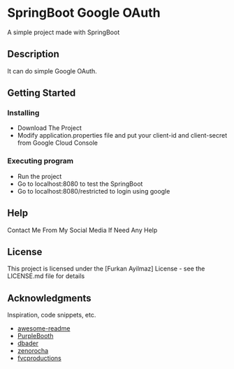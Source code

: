# SpringBoot Google OAuth

A simple project made with SpringBoot

## Description

It can do simple Google OAuth. 

## Getting Started

### Installing

* Download The Project
* Modify application.properties file and put your client-id and client-secret from Google Cloud Console

### Executing program

* Run the project
* Go to localhost:8080 to test the SpringBoot
* Go to localhost:8080/restricted to login using google

## Help

Contact Me From My Social Media If Need Any Help

## License

This project is licensed under the [Furkan Ayilmaz] License - see the LICENSE.md file for details

## Acknowledgments

Inspiration, code snippets, etc.
* [awesome-readme](https://github.com/matiassingers/awesome-readme)
* [PurpleBooth](https://gist.github.com/PurpleBooth/109311bb0361f32d87a2)
* [dbader](https://github.com/dbader/readme-template)
* [zenorocha](https://gist.github.com/zenorocha/4526327)
* [fvcproductions](https://gist.github.com/fvcproductions/1bfc2d4aecb01a834b46)
